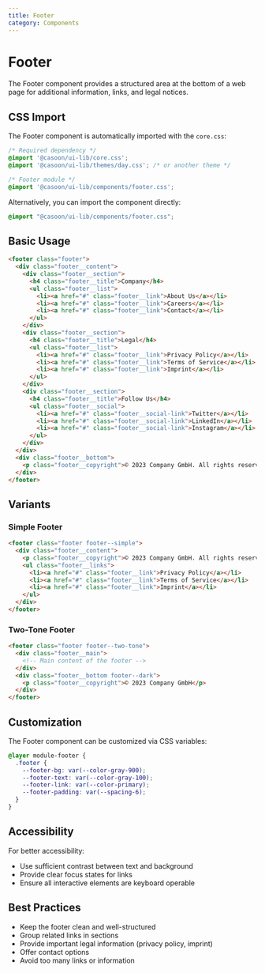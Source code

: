 ```yaml
---
title: Footer
category: Components
---
```


# Footer

The Footer component provides a structured area at the bottom of a web page for additional information, links, and legal notices.

## CSS Import

The Footer component is automatically imported with the `core.css`:

```css
/* Required dependency */
@import '@casoon/ui-lib/core.css';
@import '@casoon/ui-lib/themes/day.css'; /* or another theme */

/* Footer module */
@import '@casoon/ui-lib/components/footer.css';
```

Alternatively, you can import the component directly:

```css
@import "@casoon/ui-lib/components/footer.css";
```

## Basic Usage

```html
<footer class="footer">
  <div class="footer__content">
    <div class="footer__section">
      <h4 class="footer__title">Company</h4>
      <ul class="footer__list">
        <li><a href="#" class="footer__link">About Us</a></li>
        <li><a href="#" class="footer__link">Careers</a></li>
        <li><a href="#" class="footer__link">Contact</a></li>
      </ul>
    </div>
    <div class="footer__section">
      <h4 class="footer__title">Legal</h4>
      <ul class="footer__list">
        <li><a href="#" class="footer__link">Privacy Policy</a></li>
        <li><a href="#" class="footer__link">Terms of Service</a></li>
        <li><a href="#" class="footer__link">Imprint</a></li>
      </ul>
    </div>
    <div class="footer__section">
      <h4 class="footer__title">Follow Us</h4>
      <ul class="footer__social">
        <li><a href="#" class="footer__social-link">Twitter</a></li>
        <li><a href="#" class="footer__social-link">LinkedIn</a></li>
        <li><a href="#" class="footer__social-link">Instagram</a></li>
      </ul>
    </div>
  </div>
  <div class="footer__bottom">
    <p class="footer__copyright">© 2023 Company GmbH. All rights reserved.</p>
  </div>
</footer>
```

## Variants

### Simple Footer

```html
<footer class="footer footer--simple">
  <div class="footer__content">
    <p class="footer__copyright">© 2023 Company GmbH. All rights reserved.</p>
    <ul class="footer__links">
      <li><a href="#" class="footer__link">Privacy Policy</a></li>
      <li><a href="#" class="footer__link">Terms of Service</a></li>
      <li><a href="#" class="footer__link">Imprint</a></li>
    </ul>
  </div>
</footer>
```

### Two-Tone Footer

```html
<footer class="footer footer--two-tone">
  <div class="footer__main">
    <!-- Main content of the footer -->
  </div>
  <div class="footer__bottom footer--dark">
    <p class="footer__copyright">© 2023 Company GmbH</p>
  </div>
</footer>
```

## Customization

The Footer component can be customized via CSS variables:

```css
@layer module-footer {
  .footer {
    --footer-bg: var(--color-gray-900);
    --footer-text: var(--color-gray-100);
    --footer-link: var(--color-primary);
    --footer-padding: var(--spacing-6);
  }
}
```

## Accessibility

For better accessibility:

- Use sufficient contrast between text and background
- Provide clear focus states for links
- Ensure all interactive elements are keyboard operable

## Best Practices

- Keep the footer clean and well-structured
- Group related links in sections
- Provide important legal information (privacy policy, imprint)
- Offer contact options
- Avoid too many links or information 
